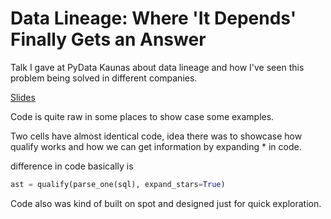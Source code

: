 # Data Lineage: Where 'It Depends' Finally Gets an Answer

Talk I gave at PyData Kaunas about data lineage and how I've seen this problem being solved in different companies.

[Slides](https://www.canva.com/design/DAGW8Dns8IY/4LNNO5PGoXDXFKlSbDUmLA/edit?utm_content=DAGW8Dns8IY&utm_campaign=designshare&utm_medium=link2&utm_source=sharebutton)

Code is quite raw in some places to show case some examples.

Two cells have almost identical code, idea there was to showcase how qualify works and how we can get information by expanding * in code.

difference in code basically is
```python
ast = qualify(parse_one(sql), expand_stars=True)
```

Code also was kind of built on spot and designed just for quick exploration.